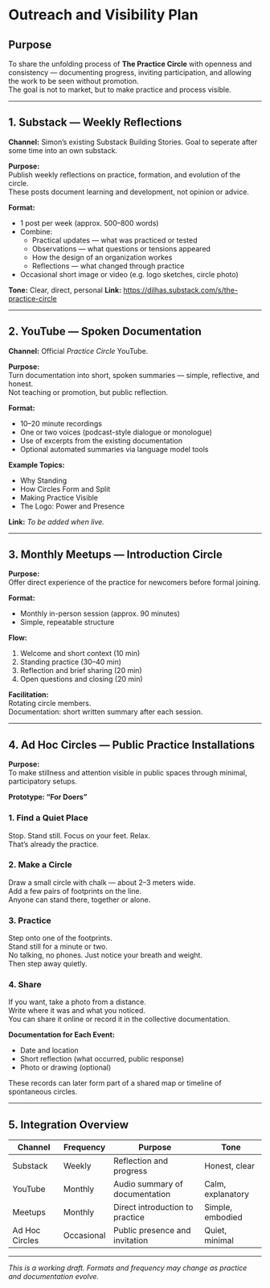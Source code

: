 # Outreach and Visibility Plan

## Purpose
To share the unfolding process of **The Practice Circle** with openness and consistency — documenting progress, inviting participation, and allowing the work to be seen without promotion.  
The goal is not to market, but to make practice and process visible.

---

## 1. Substack — Weekly Reflections

**Channel:** Simon’s existing Substack Building Stories. Goal to seperate after some time into an own substack.

**Purpose:**  
Publish weekly reflections on practice, formation, and evolution of the circle.  
These posts document learning and development, not opinion or advice.

**Format:**
- 1 post per week (approx. 500–800 words)  
- Combine:
  - Practical updates — what was practiced or tested  
  - Observations — what questions or tensions appeared
  - How the design of an organization workes
  - Reflections — what changed through practice  
- Occasional short image or video (e.g. logo sketches, circle photo)

**Tone:** Clear, direct, personal
**Link:** https://dilhas.substack.com/s/the-practice-circle

---

## 2. YouTube — Spoken Documentation

**Channel:** Official *Practice Circle* YouTube.

**Purpose:**  
Turn documentation into short, spoken summaries — simple, reflective, and honest.  
Not teaching or promotion, but public reflection.

**Format:**
- 10–20 minute recordings  
- One or two voices (podcast-style dialogue or monologue)  
- Use of excerpts from the existing documentation  
- Optional automated summaries via language model tools

**Example Topics:**
- Why Standing  
- How Circles Form and Split  
- Making Practice Visible  
- The Logo: Power and Presence

**Link:** _To be added when live._

---

## 3. Monthly Meetups — Introduction Circle

**Purpose:**  
Offer direct experience of the practice for newcomers before formal joining.

**Format:**
- Monthly in-person session (approx. 90 minutes)
- Simple, repeatable structure

**Flow:**
1. Welcome and short context (10 min)  
2. Standing practice (30–40 min)  
3. Reflection and brief sharing (20 min)  
4. Open questions and closing (20 min)

**Facilitation:**  
Rotating circle members.  
Documentation: short written summary after each session.

---

## 4. Ad Hoc Circles — Public Practice Installations

**Purpose:**  
To make stillness and attention visible in public spaces through minimal, participatory setups.

**Prototype: “For Doers”**

### 1. Find a Quiet Place
Stop. Stand still. Focus on your feet. Relax.  
That’s already the practice.

### 2. Make a Circle
Draw a small circle with chalk — about 2–3 meters wide.  
Add a few pairs of footprints on the line.  
Anyone can stand there, together or alone.

### 3. Practice
Step onto one of the footprints.  
Stand still for a minute or two.  
No talking, no phones. Just notice your breath and weight.  
Then step away quietly.

### 4. Share
If you want, take a photo from a distance.  
Write where it was and what you noticed.  
You can share it online or record it in the collective documentation.

**Documentation for Each Event:**
- Date and location  
- Short reflection (what occurred, public response)  
- Photo or drawing (optional)

These records can later form part of a shared map or timeline of spontaneous circles.

---

## 5. Integration Overview

| Channel | Frequency | Purpose | Tone |
|----------|------------|---------|------|
| Substack | Weekly | Reflection and progress | Honest, clear |
| YouTube | Monthly | Audio summary of documentation | Calm, explanatory |
| Meetups | Monthly | Direct introduction to practice | Simple, embodied |
| Ad Hoc Circles | Occasional | Public presence and invitation | Quiet, minimal |

---

*This is a working draft. Formats and frequency may change as practice and documentation evolve.*

